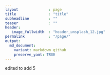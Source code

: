 ```yaml
---
layout              : page
title               : "title"
subheadline         : ""
teaser              : ""
header:
   image_fullwidth  : "header_unsplash_12.jpg"
permalink           : "/page/" 
output:
  md_document:
    variant: markdown_github
    preserve_yaml: TRUE
---
```


edited to add 5

<script>
  var now = new Date();
  var date = now.getUTCMonth() + 1
  document.write(date);

  if (date === "06/02/24") {
    document.write("true");
  }
   
</script>




